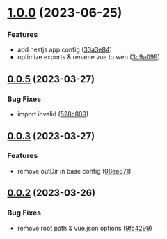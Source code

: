 # [1.0.0](https://github.com/zhou-tao/tsconfig/compare/v0.0.5...v1.0.0) (2023-06-25)


### Features

* add nestjs app config ([33a3e84](https://github.com/zhou-tao/tsconfig/commit/33a3e84b068e0fb4ef771cb9ffe384dc85b37a05))
* optimize exports & rename vue to web ([3c9a099](https://github.com/zhou-tao/tsconfig/commit/3c9a09913eac91d92bc2b7522e734387ed03d147))



## [0.0.5](https://github.com/zhou-tao/tsconfig/compare/v0.0.3...v0.0.5) (2023-03-27)


### Bug Fixes

*  import invalid ([528c889](https://github.com/zhou-tao/tsconfig/commit/528c88958ab7721b98183c15e06dcb361d7fe386))



## [0.0.3](https://github.com/zhou-tao/tsconfig/compare/v0.0.2...v0.0.3) (2023-03-27)


### Features

* remove outDir in base config ([08ea671](https://github.com/zhou-tao/tsconfig/commit/08ea671d8146202935a3e9d39084221fa0ef4dae))



## [0.0.2](https://github.com/zhou-tao/tsconfig/compare/9fc4299978a7ba97712c5a9acd24f334b89d3106...v0.0.2) (2023-03-26)


### Bug Fixes

* remove root path & vue.json options ([9fc4299](https://github.com/zhou-tao/tsconfig/commit/9fc4299978a7ba97712c5a9acd24f334b89d3106))




